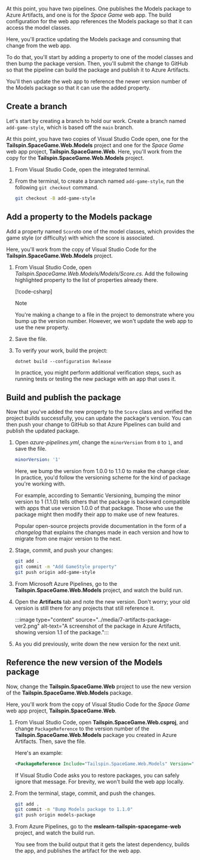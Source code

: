 At this point, you have two pipelines. One publishes the Models package to Azure Artifacts, and one is for the _Space Game_ web app. The build configuration for the web app references the Models package so that it can access the model classes.

Here, you'll practice updating the Models package and consuming that change from the web app.

To do that, you'll start by adding a property to one of the model classes and then bump the package version. Then, you'll submit the change to GitHub so that the pipeline can build the package and publish it to Azure Artifacts.

You'll then update the web app to reference the newer version number of the Models package so that it can use the added property.

## Create a branch

Let's start by creating a branch to hold our work. Create a branch named `add-game-style`, which is based off the `main` branch.

At this point, you have two copies of Visual Studio Code open, one for the **Tailspin.SpaceGame.Web.Models** project and one for the _Space Game_ web app project, **Tailspin.SpaceGame.Web**. Here, you'll work from the copy for the **Tailspin.SpaceGame.Web.Models** project.

1. From Visual Studio Code, open the integrated terminal.
1. From the terminal, to create a branch named `add-game-style`, run the following `git checkout` command.

    ```bash
    git checkout -B add-game-style
    ```

## Add a property to the Models package

Add a property named `Score`to one of the model classes, which provides the game style (or difficulty) with which the score is associated.

Here, you'll work from the copy of Visual Studio Code for the **Tailspin.SpaceGame.Web.Models** project.

1. From Visual Studio Code, open *Tailspin.SpaceGame.Web.Models/Models/Score.cs*. Add the following highlighted property to the list of properties already there.

    [!code-csharp[](code/7-score-property.cs?highlight=23-25)]

    > [!NOTE]
    > You're making a change to a file in the project to demonstrate where you bump up the version number. However, we won't update the web app to use the new property.

1. Save the file.

1. To verify your work, build the project:

    ```dotnetcli
    dotnet build --configuration Release
    ```

    In practice, you might perform additional verification steps, such as running tests or testing the new package with an app that uses it.

## Build and publish the package

Now that you've added the new property to the `Score` class and verified the project builds successfully, you can update the package's version. You can then push your change to GitHub so that Azure Pipelines can build and publish the updated package.

1. Open *azure-pipelines.yml*, change the `minorVersion` from `0` to `1`, and save the file.

    ```yml
    minorVersion: '1'
    ```

    Here, we bump the version from 1.0.0 to 1.1.0 to make the change clear. In practice, you'd follow the versioning scheme for the kind of package you're working with.

    For example, according to Semantic Versioning, bumping the minor version to 1 (1.1.0) tells others that the package is backward compatible with apps that use version 1.0.0 of that package. Those who use the package might then modify their app to make use of new features.

    Popular open-source projects provide documentation in the form of a _changelog_ that explains the changes made in each version and how to migrate from one major version to the next.

1. Stage, commit, and push your changes:

    ```bash
    git add .
    git commit -m "Add GameStyle property"
    git push origin add-game-style
    ```

1. From Microsoft Azure Pipelines, go to the **Tailspin.SpaceGame.Web.Models** project, and watch the build run.

1. Open the **Artifacts** tab and note the new version. Don't worry; your old version is still there for any projects that still reference it.

    :::image type="content" source="../media/7-artifacts-package-ver2.png" alt-text="A screenshot of the package in Azure Artifacts, showing version 1.1 of the package.":::

1. As you did previously, write down the new version for the next unit.

## Reference the new version of the Models package

Now, change the **Tailspin.SpaceGame.Web** project to use the new version of the **Tailspin.SpaceGame.Web.Models** package.

Here, you'll work from the copy of Visual Studio Code for the _Space Game_ web app project, **Tailspin.SpaceGame.Web**.

1. From Visual Studio Code, open **Tailspin.SpaceGame.Web.csproj**, and change `PackageReference` to the version number of the **Tailspin.SpaceGame.Web.Models** package you created in Azure Artifacts. Then, save the file.

    Here's an example:

    ```xml
    <PackageReference Include="Tailspin.SpaceGame.Web.Models" Version="1.1.0-CI-20210528-202436" />
    ```

    If Visual Studio Code asks you to restore packages, you can safely ignore that message. For brevity, we won't build the web app locally.

1. From the terminal, stage, commit, and push the changes.

    ```bash
    git add .
    git commit -m "Bump Models package to 1.1.0"
    git push origin models-package
    ```

1. From Azure Pipelines, go to the **mslearn-tailspin-spacegame-web** project, and watch the build run.

    You see from the build output that it gets the latest dependency, builds the app, and publishes the artifact for the web app.
